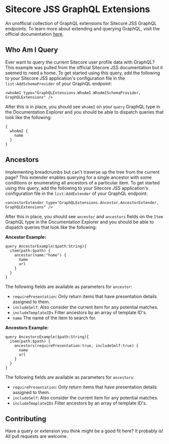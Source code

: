 # Sitecore JSS GraphQL Extensions
An unofficial collection of GraphQL extensions for Sitecore JSS GraphQL endpoints. To learn more about extending and querying GraphQL, visit the official documentation [here](https://jss.sitecore.com/docs/techniques/graphql/graphql-overview).

## Who Am I Query
Ever want to query the current Sitecore user profile data with GraphQL? This example was pulled from the official Sitecore JSS documentation but it seemed to need a home. To get started using this query, add the following to your Sitecore JSS application's configuration file in the `list:AddSchemaProvider` of your GraphQL endpoint:
```
<whoAmI type="GraphQLExtensions.WhoAmI.WhoAmISchemaProvider, GraphQLExtensions" />
```
After this is in place, you should see `whoAmI` on your `query` GraphQL type in the Documentation Explorer and you should be able to dispatch queries that look like the following:
```
{
  whoAmI {
    name
  }
}
```
## Ancestors
Implementing breadcrumbs but can't traverse up the tree from the current page? This extender enables querying for a single ancestor with some conditions or enumerating all ancestors of a particular item.  To get started using this query, add the following to your Sitecore JSS application's configuration file in the `list:AddExtender` of your GraphQL endpoint:
```
<ancestorExtender type="GraphQLExtensions.Ancestor.AncestorExtender, GraphQLExtensions" />
```
After this in place, you should see `ancestor` and `ancestors` fields on the `Item`  GraphQL type in the Documentation Explorer and you should be able to dispatch queries that look like the following:

**Ancestor Example:**
```
query AncestorExample($path:String){
  item(path:$path) {
    ancestor(name:"home") {
      name
      url
    }
  }
}
```
The following fields are available as parameters for `ancestor`:

 - `requirePresentation`: Only return items that have presentation details assigned to them.
 - `includeSelf`: Also consider the current item for any potential matches.
 - `includeTemplateIDs` Filter ancestors by an array of template ID's.
 - `name` The name of the item to search for.

**Ancestors Example:**
```
query AncestorsExample($path:String){
  item(path:$path) {
    ancestors(requirePresentation:true, includeSelf:true) {
      name
      url
    }
  }
}
```
The following fields are available as parameters for `ancestors`:

 - `requirePresentation`: Only return items that have presentation details assigned to them.
 - `includeSelf`: Also consider the current item for any potential matches.
 - `includeTemplateIDs` Filter ancestors by an array of template ID's.

## Contributing
Have a query or extension you think might be a good fit here? It probably is! All pull requests are welcome.